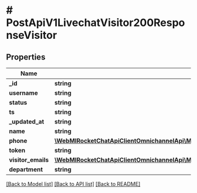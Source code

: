 # # PostApiV1LivechatVisitor200ResponseVisitor

## Properties

Name | Type | Description | Notes
------------ | ------------- | ------------- | -------------
**_id** | **string** |  | [optional]
**username** | **string** |  | [optional]
**status** | **string** |  | [optional]
**ts** | **string** |  | [optional]
**_updated_at** | **string** |  | [optional]
**name** | **string** |  | [optional]
**phone** | [**\WebMIRocketChatApiClientOmnichannelApi\Model\GetApiV1OmnichannelContact200ResponseContactPhoneInner[]**](GetApiV1OmnichannelContact200ResponseContactPhoneInner.md) |  | [optional]
**token** | **string** |  | [optional]
**visitor_emails** | [**\WebMIRocketChatApiClientOmnichannelApi\Model\GetApiV1OmnichannelContact200ResponseContactVisitorEmailsInner[]**](GetApiV1OmnichannelContact200ResponseContactVisitorEmailsInner.md) |  | [optional]
**department** | **string** |  | [optional]

[[Back to Model list]](../../README.md#models) [[Back to API list]](../../README.md#endpoints) [[Back to README]](../../README.md)
